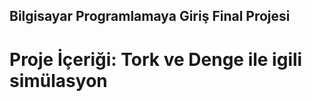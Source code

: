## Bilgisayar Programlamaya Giriş Final Projesi

#  Proje İçeriği: Tork ve Denge ile igili simülasyon


